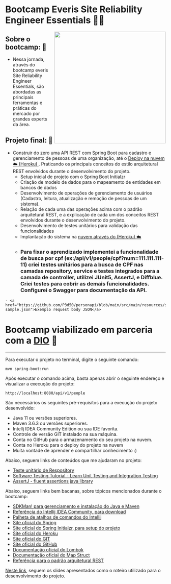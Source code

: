 # Bootcamp Everis Site Reliability Engineer Essentials  :man_technologist:
<image src="https://github.com/P3d50/personapi/blob/main/assets/everisbootcamplogo.png" width="350" height="350" align="right">
 
## Sobre o bootcamp:  :seedling:  
   - Nessa jornada, através do bootcamp everis Site Reliability Engineer Essentials, são abordadas as principais ferramentas e práticas do mercado por grandes experts da área.
 
## Projeto final:  :deciduous_tree:
   - Construir do zero uma API REST com Spring Boot para cadastro e gerenciamento de pessoas de uma organização, até o <a href="http://everisdioapersonapi.herokuapp.com/swagger-ui/index.html"> Deploy na nuvem :cloud: (Heroku) </a>. Praticando os principais conceitos do estilo arquitetural REST envolvidos durante o desenvolvimento do projeto.
       - Setup inicial de projeto com o Spring Boot Initialzr 
       - Criação de modelo de dados para o mapeamento de entidades em bancos de dados
       - Desenvolvimento de operações de gerenciamento de usuários (Cadastro, leitura, atualização e remoção de pessoas de um sistema).
       - Relação de cada uma das operações acima com o padrão arquitetural REST, e a explicação de cada um dos conceitos REST envolvidos durante o desenvolvimento do projeto.
       - Desenvolvimento de testes unitários para validação das funcionalidades
       - Implantação do sistema na <a href="http://everisdioapersonapi.herokuapp.com/swagger-ui/index.html">nuvem através do (Heroku) :cloud:</a>
       - ### Para fixar o aprendizado implementei a funcionalidade de busca por cpf (ex:/api/v1/people/cpf?num=111.111.111-11) criei testes unitários para a busca de CPF nas camadas repository, service e testes integrados para a camada de controller, utilizei JUnit5, AssertJ, e Diffblue. Criei testes para cobrir as demais funcionalidades. Configurei o Swagger para documentação da API.
	- <a href="https://github.com/P3d50/personapi/blob/main/src/main/resources/static/person-sample.json">Exemplo request body JSON</a>
 
 # Bootcamp viabilizado em parceria com a <a href="https://digitalinnovation.one/">DIO</a> :handshake:
 
 <hr/>

Para executar o projeto no terminal, digite o seguinte comando:

```shell script
mvn spring-boot:run 
```

Após executar o comando acima, basta apenas abrir o seguinte endereço e visualizar a execução do projeto:

```
http://localhost:8080/api/v1/people
```


São necessários os seguintes pré-requisitos para a execução do projeto desenvolvido:

* Java 11 ou versões superiores.
* Maven 3.6.3 ou versões superiores.
* Intellj IDEA Community Edition ou sua IDE favorita.
* Controle de versão GIT instalado na sua máquina.
* Conta no GitHub para o armazenamento do seu projeto na nuvem.
* Conta no Heroku para o deploy do projeto na nuvem
* Muita vontade de aprender e compartilhar conhecimento :)

Abaixo, seguem links de conteúdos que me ajudaram no projeto:
* [Teste unitário de Respository](https://howtodoinjava.com/spring-boot2/testing/datajpatest-annotation/)
* [Software Testing Tutorial - Learn Unit Testing and Integration Testing](https://www.youtube.com/watch?v=Geq60OVyBPg&t=847s)
* [AssertJ - fluent assertions java library ](https://assertj.github.io/doc/#assertj-core/)
	

Abaixo, seguem links bem bacanas, sobre tópicos mencionados durante o bootcamp:

* [SDKMan! para gerenciamento e instalação do Java e Maven](https://sdkman.io/)
* [Referência do Intellij IDEA Community, para download](https://www.jetbrains.com/idea/download)
* [Palheta de atalhos de comandos do Intellij](https://resources.jetbrains.com/storage/products/intellij-idea/docs/IntelliJIDEA_ReferenceCard.pdf)
* [Site oficial do Spring](https://spring.io/)
* [Site oficial do Spring Initialzr, para setup do projeto](https://start.spring.io/)
* [Site oficial do Heroku](https://www.heroku.com/)
* [Site oficial do GIT](https://git-scm.com/)
* [Site oficial do GitHub](http://github.com/)
* [Documentação oficial do Lombok](https://projectlombok.org/)
* [Documentação oficial do Map Struct](https://mapstruct.org/)
* [Referência para o padrão arquitetural REST](https://restfulapi.net/)

[Neste link](https://drive.google.com/file/d/1crVPOVl6ok2HeYjh3fjQuGQn2lDZVHrn/view?usp=sharing), seguem os slides apresentados como o roteiro utilizado para o desenvolvimento do projeto.

